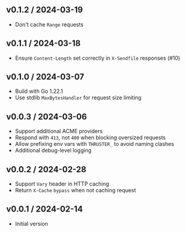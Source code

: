 ## v0.1.2 / 2024-03-19

* Don't cache `Range` requests

## v0.1.1 / 2024-03-18

* Ensure `Content-Length` set correctly in `X-Sendfile` responses (#10)

## v0.1.0 / 2024-03-07

* Build with Go 1.22.1
* Use stdlib `MaxBytesHandler` for request size limiting

## v0.0.3 / 2024-03-06

* Support additional ACME providers
* Respond with `413`, not `400` when blocking oversized requests
* Allow prefixing env vars with `THRUSTER_` to avoid naming clashes
* Additional debug-level logging

## v0.0.2 / 2024-02-28

* Support `Vary` header in HTTP caching
* Return `X-Cache` `bypass` when not caching request

## v0.0.1 / 2024-02-14

* Initial version
